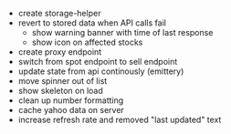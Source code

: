 * create storage-helper
* revert to stored data when API calls fail
  * show warning banner with time of last response
  * show icon on affected stocks
* create proxy endpoint
* switch from spot endpoint to sell endpoint
* update state from api continously (emittery)
* move spinner out of list
* show skeleton on load
* clean up number formatting
* cache yahoo data on server
* increase refresh rate and removed "last updated" text
